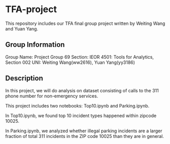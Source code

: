 # TFA-project
This repository includes our TFA final group project written by Weiting Wang and Yuan Yang.

## Group Information
Group Name: Project Group 69
Section: IEOR 4501: Tools for Analytics, Section 002
UNI: Weiting Wang(ww2616), Yuan Yang(yy3186)

## Description
In this project, we will do analysis on dataset consisting of calls to the 311 phone number for non-emergency services.

This project includes two notebooks: Top10.ipynb and Parking.ipynb.

In Top10.ipynb, we found top 10 incident types happened within zipcode 10025.

In Parking.ipynb, we analyzed whether illegal parking incidents are a larger fraction of total 311 incidents in the ZIP code 10025 than they are in general.